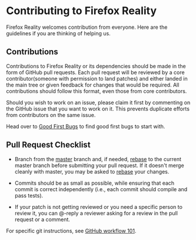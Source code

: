 # Contributing to Firefox Reality

Firefox Reality welcomes contribution from everyone. Here are the guidelines if you are thinking of helping us.


## Contributions

Contributions to Firefox Reality or its dependencies should be made in the form of GitHub pull requests. Each pull request will be reviewed by a core contributor(someone with permission to land patches) and either landed in the main tree or given feedback for changes that would be required. All contributions should follow this format, even those from core contributors.

Should you wish to work on an issue, please claim it first by commenting on the GitHub issue that you want to work on it. This prevents duplicate efforts from contributors on the same issue.

Head over to [Good First Bugs](https://github.com/MozillaReality/FirefoxReality/labels/good%20first%20issue) to find good first bugs to start with. 

## Pull Request Checklist

- Branch from the [master](https://github.com/mozillareality/firefoxreality/tree/master) branch and, if needed, [rebase](https://help.github.com/en/articles/about-git-rebase) to the current master branch before submitting your pull request. If it doesn't merge cleanly with master, you may be asked to [rebase](https://help.github.com/en/articles/about-git-rebase) your changes.

- Commits should be as small as possible, while ensuring that each commit is correct independently (i.e., each commit should compile and pass tests). 

- If your patch is not getting reviewed or you need a specific person to review it, you can @-reply a reviewer asking for a review in the pull request or a comment.

For specific git instructions, see [GitHub workflow 101](https://github.com/servo/servo/wiki/Github-workflow).
